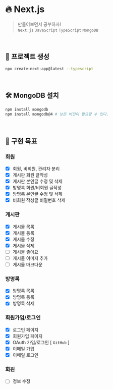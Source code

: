 # 🔥 Next.js

> 만들어보면서 공부하자!  
> `Next.js` `JavaScript` `TypeScript` `MongoDB`

<br>

## 📂 프로젝트 생성

```bash
npx create-next-app@latest --typescript
```

<br>

## 🛠️ MongoDB 설치

```bash
npm install mongodb
npm install mongodb@4 # 낮은 버전이 필요할 수 있다.
```

<br>

## 🎯 구현 목표

### 회원

- [x] 회원, 비회원, 관리자 분리
- [x] 게시판 회원 글작성
- [x] 게시판 본인글 수정 및 삭제
- [x] 방명록 회원/비회원 글작성
- [x] 방명록 본인글 수정 및 삭제
- [x] 비회원 작성글 비밀번호 삭제

### 게시판

- [x] 게시물 목록
- [x] 게시물 등록
- [x] 게시물 수정
- [x] 게시물 삭제
- [ ] 게시물 좋아요
- [ ] 게시물 이미지 추가
- [ ] 게시물 마크다운

### 방명록

- [x] 방명록 목록
- [x] 방명록 등록
- [x] 방명록 삭제

### 회원가입/로그인

- [x] 로그인 페이지
- [x] 회원가입 페이지
- [x] OAuth 가입/로그인 [ `GitHub` ]
- [x] 이메일 가입
- [x] 이메일 로그인

### 회원

- [ ] 정보 수정
